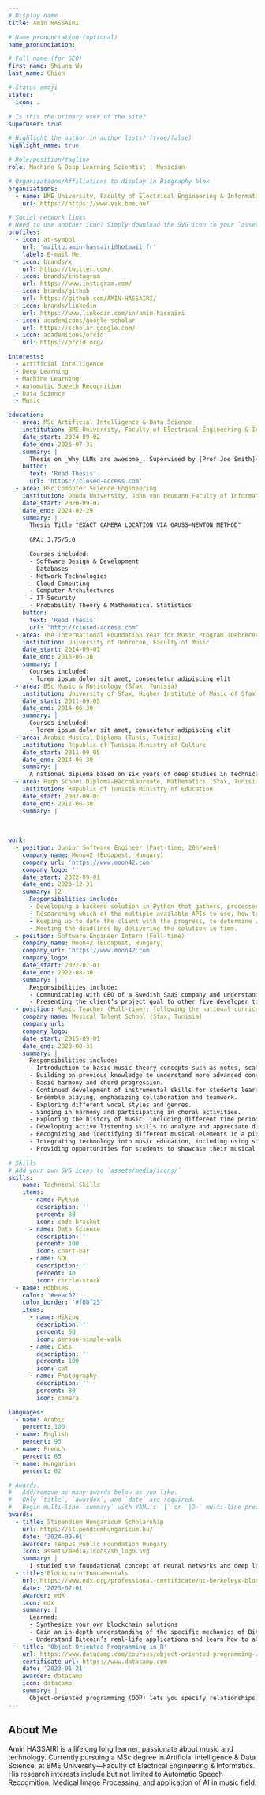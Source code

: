 ```yaml
---
# Display name
title: Amin HASSAIRI

# Name pronunciation (optional)
name_pronunciation: 

# Full name (for SEO)
first_name: Shiung Wu
last_name: Chien

# Status emoji
status:
  icon: ☕️

# Is this the primary user of the site?
superuser: true

# Highlight the author in author lists? (true/false)
highlight_name: true

# Role/position/tagline
role: Machine & Deep Learning Scientist | Musician

# Organizations/Affiliations to display in Biography blox
organizations:
  - name: BME University, Faculty of Electrical Engineering & Informatics
    url: https://https://www.vik.bme.hu/

# Social network links
# Need to use another icon? Simply download the SVG icon to your `assets/media/icons/` folder.
profiles:
  - icon: at-symbol
    url: 'mailto:amin-hassairi@hotmail.fr'
    label: E-mail Me
  - icon: brands/x
    url: https://twitter.com/
  - icon: brands/instagram
    url: https://www.instagram.com/
  - icon: brands/github
    url: https://github.com/AMIN-HASSAIRI/
  - icon: brands/linkedin
    url: https://www.linkedin.com/in/amin-hassairi
  - icon: academicons/google-scholar
    url: https://scholar.google.com/
  - icon: academicons/orcid
    url: https://orcid.org/

interests:
  - Artificial Intelligence
  - Deep Learning
  - Machine Learning
  - Automatic Speech Recognition
  - Data Science
  - Music

education:
  - area: MSc Artificial Intelligence & Data Science
    institution: BME University, Faculty of Electrical Engineering & Informatics (Budapest, Hungary)
    date_start: 2024-09-02
    date_end: 2026-07-31
    summary: |
      Thesis on _Why LLMs are awesome_. Supervised by [Prof Joe Smith](https://example.com). Presented papers at 5 IEEE conferences with the contributions being published in 2 Springer journals.
    button:
      text: 'Read Thesis'
      url: 'https://closed-access.com'
  - area: BSc Computer Science Engineering
    institution: Obuda University, John von Neumann Faculty of Informatics (Budapest, Hungary)
    date_start: 2020-09-07
    date_end: 2024-02-29
    summary: |
      Thesis Title "EXACT CAMERA LOCATION VIA GAUSS—NEWTON METHOD"
      
      GPA: 3.75/5.0

      Courses included:
      - Software Design & Development
      - Databases
      - Network Technologies
      - Cloud Computing
      - Computer Architectures
      - IT Security
      - Probability Theory & Mathematical Statistics
    button:
      text: 'Read Thesis'
      url: 'http://closed-access.com' 
  - area: The International Foundation Year for Music Program (Debrecen, Hungary)
    institution: University of Debrecen, Faculty of Music
    date_start: 2014-09-01
    date_end: 2015-06-30
    summary: |
      Courses included:
      - lorem ipsum dolor sit amet, consectetur adipiscing elit 
  - area: BSc Music & Musicology (Sfax, Tunisia)
    institution: University of Sfax, Higher Institute of Music of Sfax
    date_start: 2011-09-05
    date_end: 2014-06-30
    summary: |
      Courses included:
      - lorem ipsum dolor sit amet, consectetur adipiscing elit
  - area: Arabic Musical Diploma (Tunis, Tunisia)
    institution: Republic of Tunisia Ministry of Culture
    date_start: 2011-09-05
    date_end: 2014-06-30
    summary: |
      A national diploma based on six years of deep studies in technical music & instrumental skills
  - area: High School Diploma—Baccalaureate, Mathematics (Sfax, Tunisia)
    institution: Republic of Tunisia Ministry of Education
    date_start: 2007-09-03
    date_end: 2011-06-30
    summary: |
          
      
         
work:
  - position: Junior Software Engineer (Part-time; 20h/week)
    company_name: Monn42 (Budapest, Hungary)
    company_url: 'https://www.moon42.com'
    company_logo: ''
    date_start: 2022-09-01
    date_end: 2023-12-31
    summary: |2-
      Responsibilities include:
      - Developing a backend solution in Python that gathers, processes and saves the data collected by Copernicus the European Union’s Earth Observation Programme, for a given agriculture area.
      - Researching which of the multiple available APIs to use, how to gather the data through the REST API, which Python framework to use, how to process the data and calculate new data using high-level mathematical equations,and how to persist the data in a PostgreSQL relational database.
      - Keeping up to date the client with the progress, to determine whether enhancements can be made in a specific function.
      - Meeting the deadlines by delivering the solution in time.
  - position: Software Engineer Intern (Full-time)
    company_name: Moon42 (Budapest, Hungary)
    company_url: 'https://www.moon42.com'
    company_logo: 
    date_start: 2022-07-01
    date_end: 2022-08-30
    summary: |
      Responsibilities include:
      - Communicating with CEO of a Swedish SaaS company and understanding the needs of the client’s project—accelerate the adoption of sustainable agriculture by enabling farmers to earn an additional income for improving soil health on farmland, through using an automated system to monitor and verify soil carbon uptake.
      - Presenting the client’s project goal to other five developer team members, and dividing tasks evenly among them using Jira, to achieve business milestones.
  - position: Music Teacher (Full-time); following the national curriculum in charge of grade 7 — 10
    company_name: Musical Talent School (Sfax, Tunisia)
    company_url: 
    company_logo: 
    date_start: 2015-09-01
    date_end: 2020-08-31
    summary: |  
      Responsibilities include:
      - Introduction to basic music theory concepts such as notes, scales, intervals, and chords.
      - Building on previous knowledge to understand more advanced concepts like key signatures, and modes.
      - Basic harmony and chord progression.
      - Continued development of instrumental skills for students learning to play an instrument.
      - Ensemble playing, emphasizing collaboration and teamwork.  
      - Exploring different vocal styles and genres.
      - Singing in harmony and participating in choral activities.
      - Exploring the history of music, including different time periods, styles and cultural influences.
      - Developing active listening skills to analyze and appreciate different genres of music. 
      - Recognizing and identifying different musical elements in a piece.
      - Integrating technology into music education, including using software for writing and recording music.
      - Providing opportunities for students to showcase their musical talents through performances.

# Skills
# Add your own SVG icons to `assets/media/icons/`
skills:
  - name: Technical Skills
    items:
      - name: Python
        description: ''
        percent: 80
        icon: code-bracket
      - name: Data Science
        description: ''
        percent: 100
        icon: chart-bar
      - name: SQL
        description: ''
        percent: 40
        icon: circle-stack
  - name: Hobbies
    color: '#eeac02'
    color_border: '#f0bf23'
    items:
      - name: Hiking
        description: ''
        percent: 60
        icon: person-simple-walk
      - name: Cats
        description: ''
        percent: 100
        icon: cat
      - name: Photography
        description: ''
        percent: 80
        icon: camera

languages:
  - name: Arabic
    percent: 100
  - name: English
    percent: 95
  - name: French
    percent: 85
  - name: Hungarian
    percent: 82

# Awards.
#   Add/remove as many awards below as you like.
#   Only `title`, `awarder`, and `date` are required.
#   Begin multi-line `summary` with YAML's `|` or `|2-` multi-line prefix and indent 2 spaces below.
awards:
  - title: Stipendium Hungaricum Scholarship
    url: https://stipendiumhungaricum.hu/
    date: '2024-09-01'
    awarder: Tempus Public Foundation Hungary
    icon: assets/media/icons/sh_logo.svg
    summary: |
      I studied the foundational concept of neural networks and deep learning. By the end, I was familiar with the significant technological trends driving the rise of deep learning; build, train, and apply fully connected deep neural networks; implement efficient (vectorized) neural networks; identify key parameters in a neural network’s architecture; and apply deep learning to your own applications.
  - title: Blockchain Fundamentals
    url: https://www.edx.org/professional-certificate/uc-berkeleyx-blockchain-fundamentals
    date: '2023-07-01'
    awarder: edX
    icon: edx
    summary: |
      Learned:
      - Synthesize your own blockchain solutions
      - Gain an in-depth understanding of the specific mechanics of Bitcoin
      - Understand Bitcoin’s real-life applications and learn how to attack and destroy Bitcoin, Ethereum, smart contracts and Dapps, and alternatives to Bitcoin’s Proof-of-Work consensus algorithm
  - title: 'Object-Oriented Programming in R'
    url: https://www.datacamp.com/courses/object-oriented-programming-with-s3-and-r6-in-r
    certificate_url: https://www.datacamp.com
    date: '2023-01-21'
    awarder: datacamp
    icon: datacamp
    summary: |
      Object-oriented programming (OOP) lets you specify relationships between functions and the objects that they can act on, helping you manage complexity in your code. This is an intermediate level course, providing an introduction to OOP, using the S3 and R6 systems. S3 is a great day-to-day R programming tool that simplifies some of the functions that you write. R6 is especially useful for industry-specific analyses, working with web APIs, and building GUIs.
---
```


## About Me

Amin HASSAIRI is a lifelong long learner, passionate about music and technology. Currently pursuing a MSc degree in Artificial Intelligence & Data Science, at BME University—Faculty of Electrical Engineering & Informatics.  His research interests include but not limited to Automatic Speech Recogmition, Medical Image Processing, and application of AI in music field.

